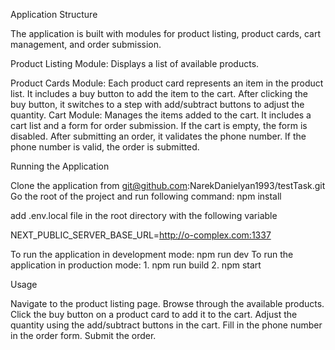 Application Structure

The application is built with modules for product listing, product cards, cart management, and order submission.

Product Listing Module: Displays a list of available products.

Product Cards Module: Each product card represents an item in the product list. It includes a buy button to add the item to the cart. After clicking the buy button, it switches to a step with add/subtract buttons to adjust the quantity.
Cart Module: Manages the items added to the cart. It includes a cart list and a form for order submission. If the cart is empty, the form is disabled. After submitting an order, it validates the phone number. If the phone number is valid, the order is submitted.

Running the Application

Clone the application from git@github.com:NarekDanielyan1993/testTask.git
Go the root of the project and run following command:
npm install

add .env.local file in the root directory with the following variable

NEXT_PUBLIC_SERVER_BASE_URL=http://o-complex.com:1337

To run the application in development mode:
npm run dev
To run the application in production mode: 1. npm run build 2. npm start

Usage

Navigate to the product listing page.
Browse through the available products.
Click the buy button on a product card to add it to the cart.
Adjust the quantity using the add/subtract buttons in the cart.
Fill in the phone number in the order form.
Submit the order.
